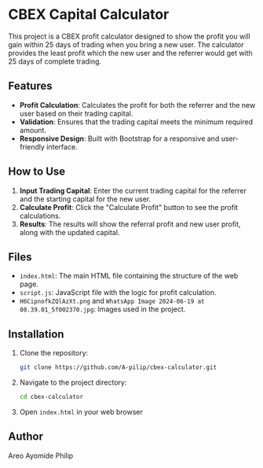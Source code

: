 # CBEX Capital Calculator

This project is a CBEX profit calculator designed to show the profit you will gain within 25 days of trading when you bring a new user. The calculator provides the least profit which the new user and the referrer would get with 25 days of complete trading.

## Features

- **Profit Calculation**: Calculates the profit for both the referrer and the new user based on their trading capital.
- **Validation**: Ensures that the trading capital meets the minimum required amount.
- **Responsive Design**: Built with Bootstrap for a responsive and user-friendly interface.

## How to Use

1. **Input Trading Capital**: Enter the current trading capital for the referrer and the starting capital for the new user.
2. **Calculate Profit**: Click the "Calculate Profit" button to see the profit calculations.
3. **Results**: The results will show the referral profit and new user profit, along with the updated capital.

## Files

- `index.html`: The main HTML file containing the structure of the web page.
- `script.js`: JavaScript file with the logic for profit calculation.
- `H6CipnofkZQlAzXt.png` and `WhatsApp Image 2024-06-19 at 08.39.01_5f002370.jpg`: Images used in the project.

## Installation

1. Clone the repository:
    ```sh
    git clone https://github.com/A-pilip/cbex-calculator.git
    ```
2. Navigate to the project directory:
    ```sh
    cd cbex-calculator
    ```
3. Open `index.html` in your web browser

## Author

Areo Ayomide Philip

